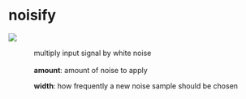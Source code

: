 
<a name=noisify></a><br>
# <b>noisify</b>
<img src="https://www.bespokesynth.com/docs/screenshots/noisify.png"><br>
<div style="display:inline-block;margin-left:50px;">
multiply input signal by white noise<br/><br/>
<b>amount</b>: amount of noise to apply<br>

<b>width</b>: how frequently a new noise sample should be chosen<br>
